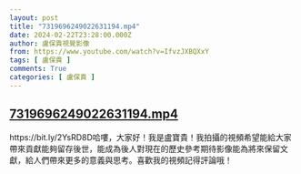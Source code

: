 ```yaml
---
layout: post
title: "7319696249022631194.mp4"
date: 2024-02-22T23:28:00.000Z
author: 盧保貴視覺影像
from: https://www.youtube.com/watch?v=IfvzJXBQXxY
tags: [ 盧保貴 ]
comments: True
categories: [ 盧保貴 ]
---
```

<!--1708644480000-->
[7319696249022631194.mp4](https://www.youtube.com/watch?v=IfvzJXBQXxY)
------

<div>
https://bit.ly/2YsRD8D哈嘍，大家好！我是盧寶貴！我拍攝的視頻希望能給大家帶來貢獻能夠留存後世，能成為後人對現在的歷史參考期待影像能為將來保留文獻，給人們帶來更多的意義與思考。喜歡我的視頻記得評論哦！
</div>

